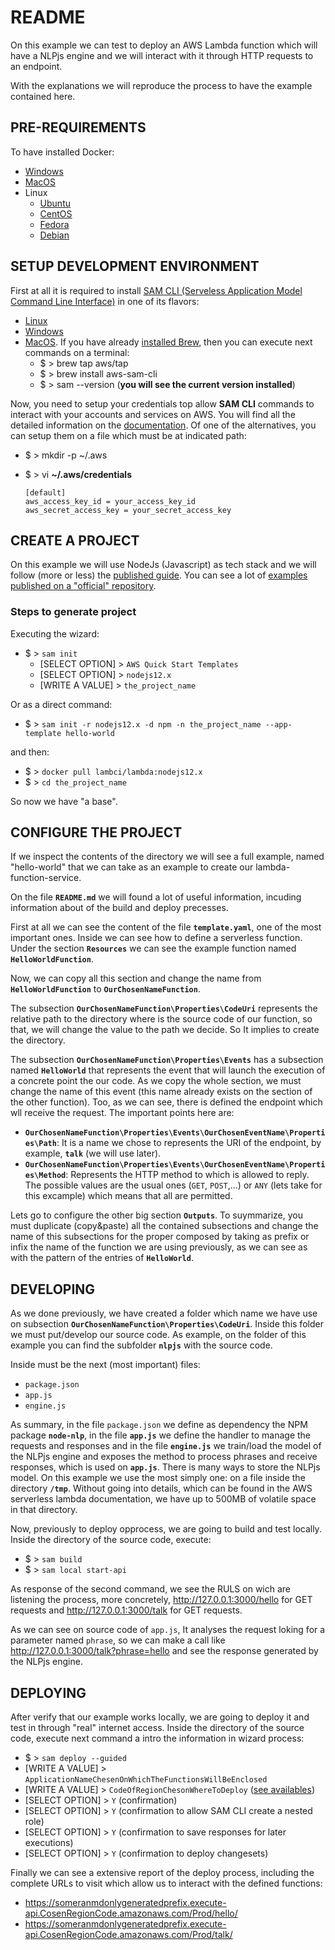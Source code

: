 # README

On this example we can test to deploy an AWS Lambda function which will have a NLPjs engine and we will interact with it through HTTP requests to an endpoint.

With the explanations we will reproduce the process to have the example contained here.

## PRE-REQUIREMENTS

To have installed Docker:

- [Windows](https://docs.docker.com/docker-for-windows/install/)
- [MacOS](https://docs.docker.com/docker-for-mac/)
- Linux
  - [Ubuntu](https://docs.docker.com/install/linux/docker-ce/ubuntu/)
  - [CentOS](https://docs.docker.com/install/linux/docker-ce/centos/)
  - [Fedora](https://docs.docker.com/install/linux/docker-ce/fedora/)
  - [Debian](https://docs.docker.com/install/linux/docker-ce/debian/)

## SETUP DEVELOPMENT ENVIRONMENT

First at all it is required to install [SAM CLI (Serveless Application Model Command Line Interface)](https://docs.aws.amazon.com/serverless-application-model/latest/developerguide/what-is-sam.html) in one of its flavors:

- [Linux](https://docs.aws.amazon.com/serverless-application-model/latest/developerguide/serverless-sam-cli-install-linux.html)
- [Windows](https://docs.aws.amazon.com/serverless-application-model/latest/developerguide/serverless-sam-cli-install-windows.html)
- [MacOS](https://docs.aws.amazon.com/serverless-application-model/latest/developerguide/serverless-sam-cli-install-mac.html). If you have already [installed Brew](https://docs.brew.sh/Installation), then you can execute next commands on a terminal:
  - $ \> brew tap aws/tap
  - $ \> brew install aws-sam-cli
  - $ \> sam --version (**you will see the current version installed**)

Now, you need to setup your credentials top allow **SAM CLI** commands to interact with your accounts and services on AWS. You will find all the detailed information on the [documentation](https://docs.aws.amazon.com/serverless-application-model/latest/developerguide/serverless-getting-started-set-up-credentials.html). Of one of the alternatives, you can setup them on a file which must be at indicated path:

- $ \> mkdir -p ~/.aws
- $ \> vi **~/.aws/credentials**

    ```properties
    [default]
    aws_access_key_id = your_access_key_id
    aws_secret_access_key = your_secret_access_key
    ```

## CREATE A PROJECT

On this example we will use NodeJs (Javascript) as tech stack and we will follow (more or less) the [published guide](https://docs.aws.amazon.com/serverless-application-model/latest/developerguide/serverless-getting-started-hello-world.html). You can see a lot of [examples published on a "official" repository](https://github.com/aws-samples/serverless-app-examples/tree/master/javascript).

### Steps to generate project

Executing the wizard:

- $ \> `sam init`
  - [SELECT OPTION] \> `AWS Quick Start Templates`
  - [SELECT OPTION] \> `nodejs12.x`
  - [WRITE A VALUE] \> `the_project_name`

Or as a direct command:

- $ \> `sam init -r nodejs12.x -d npm -n the_project_name --app-template hello-world`

and then:

- $ \> `docker pull lambci/lambda:nodejs12.x`
- $ \> `cd the_project_name`

So now we have "a base".

## CONFIGURE THE PROJECT

If we inspect the contents of the directory we will see a full example, named "hello-world" that we can take as an example to create our lambda-function-service.

On the file **`README.md`** we will found a lot of useful information, incuding information about of the build and deploy precesses.

First at all we can see the content of the file **`template.yaml`**, one of the most important ones. Inside we can see how to define a serverless function. Under the section **`Resources`** we can see the example function named **`HelloWorldFunction`**.

Now, we can copy all this section and change the name from **`HelloWorldFunction`** to **`OurChosenNameFunction`**.

The subsection **`OurChosenNameFunction\Properties\CodeUri`** represents the relative path to the directory where is the source code of our function, so that, we will change the value to the path we decide. So It implies to create the directory.

The subsection **`OurChosenNameFunction\Properties\Events`** has a subsection named **`HelloWorld`** that represents the event that will launch the execution of a concrete point the our code. As we copy the whole section, we must change the name of this event (this name already exists on the section of the other function). Too, as we can see, there is defined the endpoint which wll receive the request. The important points here are:

- **`OurChosenNameFunction\Properties\Events\OurChosenEventName\Properties\Path`**: It is a name we chose to represents the URI of the endpoint, by example, **`talk`** (we will use later).
- **`OurChosenNameFunction\Properties\Events\OurChosenEventName\Properties\Method`**: Represents the HTTP method to which is allowed to reply. The possible values are the usual ones (`GET`, `POST`,...) or `ANY` (lets take for this excample) which means that all are permitted.

Lets go to configure the other big section **`Outputs`**. To suymmarize, you must duplicate (copy&paste) all the contained subsections and change the name of this subsections for the proper composed by taking as prefix or infix the name of the function we are using previously, as we can see as with the pattern of the entries of **`HelloWorld`**.

## DEVELOPING

As we done previously, we have created a folder which name we have use on subsection **`OurChosenNameFunction\Properties\CodeUri`**. Inside this folder we must put/develop our source code. As example, on the folder of this example you can find the subfolder **`nlpjs`** with the source code.

Inside must be the next (most important) files:

- `package.json`
- `app.js`
- `engine.js`

As summary, in the file `package.json` we define as dependency the NPM package **`node-nlp`**, in the file **`app.js`** we define the handler to manage the requests and responses and in the file **`engine.js`** we train/load the model of the NLPjs engine and exposes the method to process phrases and receive responses, which is used on **`app.js`**.
There is many ways to store the NLPjs model. On this example we use the most simply one: on a file inside the directory **`/tmp`**. Without going into details, which can be found in the AWS serverless lambda documentation, we have up to 500MB of volatile space in that directory.

Now, previously to deploy opprocess, we are going to build and test locally. Inside the directory of the source code, execute:

- $ \> `sam build`
- $ \> `sam local start-api`

As response of the second command, we see the RULS on wich are listening the process, more concretely, <http://127.0.0.1:3000/hello> for GET requests and <http://127.0.0.1:3000/talk> for GET requests.

As we can see on source code of `app.js`, It analyses the request loking for a parameter named `phrase`, so we can make a call like <http://127.0.0.1:3000/talk?phrase=hello> and see the response generated by the NLPjs engine.

## DEPLOYING

After verify that our example works locally, we are going to deploy it and test in through "real" internet access. Inside the directory of the source code, execute next command a intro the information in wizard process:

- $ \> `sam deploy --guided`
- [WRITE A VALUE] \> `ApplicationNameChesenOnWhichTheFunctionsWillBeEnclosed`
- [WRITE A VALUE] \> `CodeOfRegionChesonWhereToDeploy`  ([see availables](<https://docs.aws.amazon.com/AWSEC2/latest/UserGuide/using-regions-availability-zones.html>))
- [SELECT OPTION] \> `Y`  (confirmation)
- [SELECT OPTION] \> `Y`  (confirmation to allow SAM CLI create a nested role)
- [SELECT OPTION] \> `Y`  (confirmation to save responses for later executions)
- [SELECT OPTION] \> `Y`  (confirmation to deploy changesets)

Finally we can see a extensive report of the deploy process, including the complete URLs to visit which allow us to interact with the defined functions:

- <https://someranmdonlygeneratedprefix.execute-api.CosenRegionCode.amazonaws.com/Prod/hello/>
- <https://someranmdonlygeneratedprefix.execute-api.CosenRegionCode.amazonaws.com/Prod/talk/>
